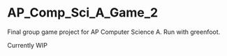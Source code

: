 # AP_Comp_Sci_A_Game_2
Final group game project for AP Computer Science A. Run with greenfoot. 

Currently WIP